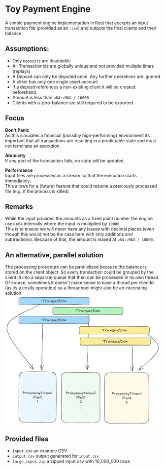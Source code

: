 # Toy Payment Engine

A simple payment engine implementation in Rust that accepts an input transaction file (provided as an `.csv`) and outputs the final clients and their balance.  

## Assumptions:
- Only `Deposits` are disputable
- All TransactionIds are globally unique and not provided mulitple times (replays)
- A Deposit can only be disputed once. Any further operations are ignored
- A client has only one single asset account
- If a deposit references a non-existing client it will be created beforehand.
- Amount is less than `u64::MAX / 10000`
- Clients with a zero-balance are still required to be exported

## Focus
**Don't Panic**  
As this simulates a financial (possibly high-performing) environment its important that all transactions are resulting in a predictable state and must not terminate an execution.

**Atomicity**  
If any part of the transaction fails, no state will be updated.

**Performance**  
Input files are processed as a stream so that the execution starts immediately.  
This allows for a (future) feature that could resume a previously processed file (e.g. if the process is killed).

## Remarks
While the input provides the amounts as a fixed point number the engine uses `u64` internally where the input is multiplied by `10000`.  
This is to ensure we will never have any issues with decimal places (even though this would not be the case here with only additions and subtractions).
Because of that, the amount is maxed at `u64::MAX / 10000`.


## An alternative, parallel solution
The processing procedure can be parallelized because the balance is stored on the client object.
So every transaction could be grouped by the client id into a separate queue that then can be processed in its own thread.
Of course, sometimes it doesn't make sense to have a thread per clientId (as its a costly operation) so a threadpool might also be an interesting solution
![](queue.png)

## Provided files
- `input.csv` an example CSV
- `output.csv` output generated for `input.csv`
- `large_input.zip` a zipped input csv with 10_000_000 rows